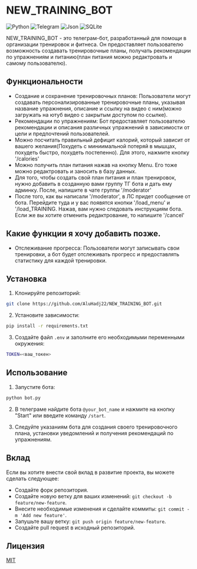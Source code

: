 

# NEW_TRAINING_BOT

![Python](https://img.shields.io/badge/Python-3.11-blue)
![Telegram](https://img.shields.io/badge/Telegram%20Bot-aiogram-brightgreen)
![Json](https://img.shields.io/badge/Json-orange)
![SQLite](https://img.shields.io/badge/SQLite-blue)



NEW_TRAINING_BOT - это телеграм-бот, разработанный для помощи в организации тренировок и фитнеса. Он предоставляет пользователю возможность создавать тренировочные планы, получать рекомендации по упражнениям и питанию(план питания можно редактровать и самому пользователю).

## Функциональности
- Создание и сохранение тренировочных планов: Пользователи могут создавать персонализированные тренировочные планы, указывая название упражнения, описание и ссылку на видео с ним(можно загружать на ютуб видео с закрытым доступом по ссылке).
- Рекомендации по упражнениям: Бот предоставляет пользователю рекомендации и описания различных упражнений в зависимости от цели и предпочтений пользователей.
- Можно посчитать правильный дефицит калорий, который зависит от вашего желания(Похудеть с миниимальной потеряй в мышцах, похудеть быстро, похудеть постепенно). Для этого, нажмите кнопку '/calories'
- Можно получить план питания нажав на кнопку Menu. Его тоже можно редактровать и заносить в базу данных.
- Для того, чтобы создать свой план питания и план тренировок, нужно добавить в созданную вами группу ТГ бота и дать ему админку. После, напишите в чате группы '/moderator'
- После того, как вы написали '/moderator', в ЛС придет сообщение от бота. Перейдите туда и у вас появятся кнопки '/load_menu' и '/load_TRAINING. Нажав, вам нужно следовать инструкциям бота. Если же вы хотите отменить редактрование, то напишите '/cancel'

## Какие функции я хочу добавить позже. 
- Отслеживание прогресса: Пользователи могут записывать свои тренировки, а бот будет отслеживать прогресс и предоставлять статистику для каждой тренировки.

## Установка

1. Клонируйте репозиторий:

```bash
git clone https://github.com/AluHadj22/NEW_TRAINING_BOT.git
```

2. Установите зависимости:

```bash
pip install -r requirements.txt
```

3. Создайте файл `.env` и заполните его необходимыми переменными окружения:

```bash
TOKEN=<ваш_токен>
```

## Использование

1. Запустите бота:

```bash
python bot.py
```

2. В телеграме найдите бота `@your_bot_name` и нажмите на кнопку "Start" или введите команду `/start`.

3. Следуйте указаниям бота для создания своего тренировочного плана, установки уведомлений и получения рекомендаций по упражнениям.

## Вклад

Если вы хотите внести свой вклад в развитие проекта, вы можете сделать следующее:

- Создайте форк репозитория.
- Создайте новую ветку для ваших изменений: `git checkout -b feature/new-feature`.
- Внесите необходимые изменения и сделайте коммиты: `git commit -m 'Add new feature'`.
- Запушьте вашу ветку: `git push origin feature/new-feature`.
- Создайте pull request в исходный репозиторий.

## Лицензия

[MIT](LICENSE)

